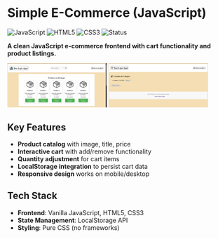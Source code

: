 # Simple E-Commerce (JavaScript)

![JavaScript](https://img.shields.io/badge/JavaScript-ES6+-yellow)
![HTML5](https://img.shields.io/badge/HTML5-E34F26-orange)
![CSS3](https://img.shields.io/badge/CSS3-1572B6-blue)
![Status](https://img.shields.io/badge/Status-Complete-brightgreen)

**A clean JavaScript e-commerce frontend with cart functionality and product listings.**

  <div style='flex'>
  <img src="https://github.com/gabriel-nascimento-souza/simple-ecommerce-js/blob/main/prints/landing-page.png" width="45%" alt="E-Comerce Screenshot">
  <img src="https://github.com/gabriel-nascimento-souza/simple-ecommerce-js/blob/main/prints/cart-page.png" width="45%" alt="Cart Screenshot">
  </div>

## Key Features
- **Product catalog** with image, title, price
- **Interactive cart** with add/remove functionality
- **Quantity adjustment** for cart items
- **LocalStorage integration** to persist cart data
- **Responsive design** works on mobile/desktop

## Tech Stack
- **Frontend**: Vanilla JavaScript, HTML5, CSS3
- **State Management**: LocalStorage API
- **Styling**: Pure CSS (no frameworks)
